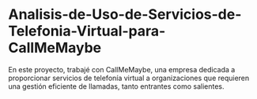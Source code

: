 # Analisis-de-Uso-de-Servicios-de-Telefonia-Virtual-para-CallMeMaybe
En este proyecto, trabajé con CallMeMaybe, una empresa dedicada a proporcionar servicios de telefonía virtual a organizaciones que requieren una gestión eficiente de llamadas, tanto entrantes como salientes.

